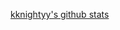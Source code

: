 [kknightyy's github stats](https://github-readme-stats.vercel.app/api/top-langs/?username=kknightyy&layout=compact)
